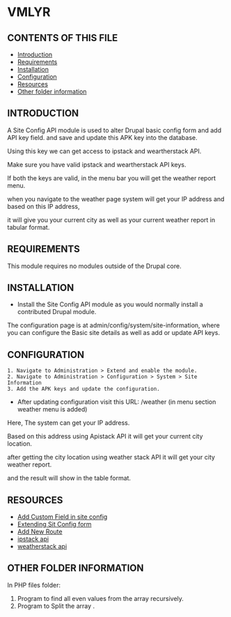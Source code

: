 # VMLYR

 
CONTENTS OF THIS FILE
---------------------

 * [Introduction](https://github.com/omkar-yewale/VMLYR/blob/main/README.md#introduction)
 * [Requirements](https://github.com/omkar-yewale/VMLYR/blob/main/README.md#requirements)
 * [Installation](https://github.com/omkar-yewale/VMLYR/blob/main/README.md#installation)
 * [Configuration](https://github.com/omkar-yewale/VMLYR/blob/main/README.md#configuration)
 * [Resources](https://github.com/omkar-yewale/VMLYR/blob/main/README.md#resources)
 * [Other folder information](https://github.com/omkar-yewale/VMLYR/blob/main/README.md#other-folder-information)
 
 INTRODUCTION
------------
A Site Config API module is used to alter Drupal basic config form and add API key field. and save and update this APK key into the database.

Using this key we can get access to ipstack and weartherstack API.

Make sure you have valid ipstack and weartherstack API keys.

If both the keys are valid, in the menu bar you will get the weather report menu.

when you navigate to the weather page system will get your IP address and based on this IP address,

it will give you your current city as well as your current weather report in tabular format.

REQUIREMENTS
------------

This module requires no modules outside of the Drupal core.

INSTALLATION
------------

 * Install the Site Config API module as you would normally install a contributed
   Drupal module.
   
The configuration page is at admin/config/system/site-information,
  where you can configure the Basic site details as well as add or update API keys.

CONFIGURATION
-------------

    1. Navigate to Administration > Extend and enable the module.
    2. Navigate to Administration > Configuration > System > Site Information
    3. Add the APK keys and update the configuration.
    
 * After updating configuration visit this URL: /weather (in menu section weather menu is added)

Here,
The system can get your IP address.

Based on this address using Apistack API it will get your current city location.

after getting the city location using weather stack API it will get your city weather report.

and the result will show in the table format.
 
 
 RESOURCES
-------------
   - [Add Custom Field in site config](https://www.drupal.org/forum/support/post-installation/2019-02-06/add-a-new-custom-field-to-site-infomation-form-in-drupal8)
   - [Extending Sit Config form](https://www.jaypan.com/tutorial/drupal-extending-core-configuration-extending-core-forms-and-overriding-core-routes)
   - [Add New Route](https://www.drupal.org/docs/drupal-apis/routing-system/altering-existing-routes-and-adding-new-routes-based-on-dynamic-ones)
   - [ipstack api](https://ipstack.com/documentation)
   - [weatherstack api](https://weatherstack.com/documentation)

 OTHER FOLDER INFORMATION
---------------------------

In PHP files folder:

1) Program to find all even values from the array recursively.
2) Program to Split the array .
 
